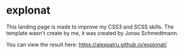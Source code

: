 # explonat

This landing page is made to improve my CSS3 and SCSS skills. The template wasn't create by me, it was created by Jonas Schmedtmann.

You can view the result here: https://alexpatru.github.io/explonat/
